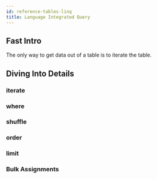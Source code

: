```yaml
---
id: reference-tables-linq
title: Language Integrated Query
---
```


## Fast Intro

The only way to get data out of a table is to iterate the table.

## Diving Into Details

### iterate

### where

### shuffle

### order

### limit

### Bulk Assignments